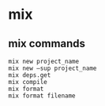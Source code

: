 # mix

## mix commands
```
mix new project_name
mix new —sup project_name
mix deps.get
mix compile
mix format
mix format filename

```
